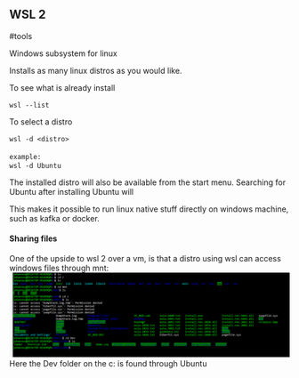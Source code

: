 ## WSL 2
#tools

Windows subsystem for linux

Installs as many linux distros as you would like.

To see what is already install

```
wsl --list
```

To select a distro

```
wsl -d <distro>

example:
wsl -d Ubuntu
```

The installed distro will also be available from the start menu. Searching for Ubuntu after installing Ubuntu will 

This makes it possible to run linux native stuff directly on windows machine, such as kafka or docker.

#### Sharing files
One of the upside to wsl 2 over a vm, is that a distro using wsl can access windows files through mnt:
![](Pasted%20image%2020240619211921.png)
Here the Dev folder on the c: is found through Ubuntu




